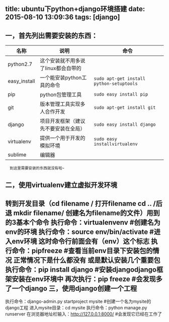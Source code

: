 title: ubuntu下python+django环境搭建
date: 2015-08-10 13:09:36
tags: [django]
---
一，首先列出需要安装的东西：
----------

|名称|说明|命令|
|---|---|---|
|python2.7|这个安装就不用多说了linux都会自带的
|easy_install|一个能安装python工具的命令|`sudo apt-get install python-setuptools`
|pip|python包管理工具|`sudo easy install pip`
|git|版本管理工具实现多人合作开发|`sudo apt-get install git`
|django|项目开发框架（建议先不要安装在全局）|`sudo easy install django`
|virtualenv|提供一个用于开发的模拟环境 |`sudo easy installvirtualenv`
|sublime|编辑器                                     
      到这里需要安装的东西就没有啦~


 二，使用virtualenv建立虚拟开发环境
----------
转到开发目录（cd filename / 打开filename  cd ..  /后退   mkdir filename/ 创建名为filename的文件）用到的3基本个命令
执行命令：virtualenvenv                   #创建名为env的环境
执行命令：source env/bin/activate   #进入env环境    这时命令行前面会有（env）这个标志
执行命令：pipfreeze                          #查看当前env目录下安装包的情况 正常情况下是什么都没有 或是默认安装几个重要包
执行命令：pip install django            #安装djangodjango框架安装在env环境中 
再次执行：pip freeze                          #会发现多了一个django
三，使用django创建一个工程
----------


执行命令：django-admin.py startproject mysite #创建一个名为mysite的django工程
进入mysite目录：cd mysite
执行命令：python manage.py runserver
在浏览器地址栏输入：http://127.0.0.1:8000/      #会发现它已经在工作了